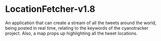 # LocationFetcher-v1.8
An application that can create a stream of all the tweets around the world, being posted in real time, relating to the keywords of the cyanotracker project. Also, a map props up highlighting all the tweet locations. 
